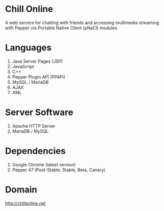 

# Chill Online

A web service for chatting with friends and accessing multimedia streaming with Pepper via Portable Native Client (pNaCl) modules.


# Languages

1. Java Server Pages (JSP)
2. JavaScript
3. C++
4. Pepper Plugin API (PPAPI)
5. MySQL / MariaDB
6. AJAX
7. XML


# Server Software

1. Apache HTTP Server
2. MariaDB / MySQL


# Dependencies

1. Google Chrome (latest version)
2. Pepper 47 (Post-Stable, Stable, Beta, Canary)


# Domain

http://chillonline.net
